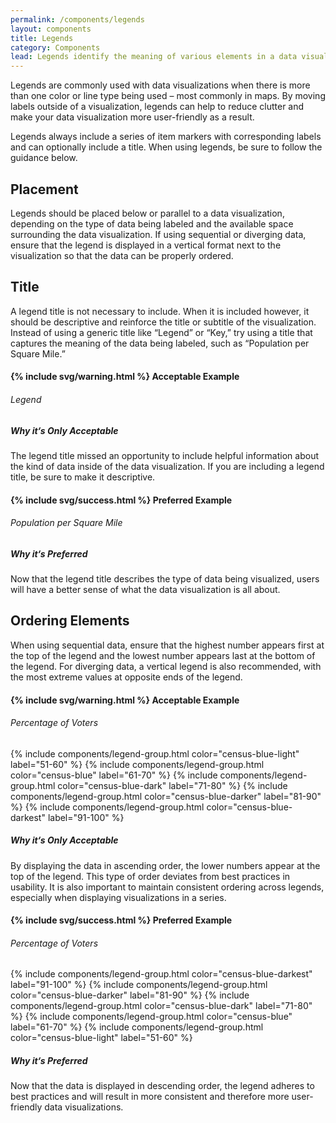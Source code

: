 ```yaml
---
permalink: /components/legends
layout: components
title: Legends
category: Components
lead: Legends identify the meaning of various elements in a data visualization and can be used as an alternative to labeling data directly.
---
```

<p>
  Legends are commonly used with data visualizations when there is more than one color or line type being used – most commonly in maps. By moving labels outside of a visualization, legends can help to reduce clutter and make your data visualization more user-friendly as a result.
</p>
<p>
  Legends always include a series of item markers with corresponding labels and can optionally include a title. When using legends, be sure to follow the guidance below.
</p>
<div id="placement">
  <h2>Placement</h2>
  <p>
    Legends should be placed below or parallel to a data visualization, depending on the type of data being labeled and the available space surrounding the data visualization. If using sequential or diverging data, ensure that the legend is displayed in a vertical format next to the visualization so that the data can be properly ordered.
  </p>
</div>
<div id="placement">
  <h2>Title</h2>
  <p>
    A legend title is not necessary to include. When it is included however, it should be descriptive and reinforce the title or subtitle of the visualization. Instead of using a generic title like “Legend” or “Key,” try using a title that captures the meaning of the data being labeled, such as “Population per Square Mile.”
  </p>
  <div class="component-examples clearfix">
    <div class="usa-chart-card example-side-by-side legend-title-example">
      <h4>{% include svg/warning.html %} Acceptable Example</h4>
      <h6 class="legend-title">Legend</h6>
      <h5 class="usa-color-heading">Why it‘s Only Acceptable</h5>
      <p>
        The legend title missed an opportunity to include helpful information about the kind of data inside of the data visualization. If you are including a legend title, be sure to make it descriptive.
      </p>
    </div>
    <div class="usa-chart-card example-side-by-side legend-title-example">
      <h4>{% include svg/success.html %} Preferred Example</h4>
      <h6 class="legend-title">Population per Square Mile</h6>
      <h5 class="usa-color-heading">Why it‘s Preferred</h5>
      <p>
        Now that the legend title describes the type of data being visualized, users will have a better sense of what the data visualization is all about.
      </p>
    </div>
  </div>
</div>
<div id="order">
  <h2>Ordering Elements</h2>
  <p>
    When using sequential data, ensure that the highest number appears first at the top of the legend and the lowest number appears last at the bottom of the legend. For diverging data, a vertical legend is also recommended, with the most extreme values at opposite ends of the legend.
  </p>
  <div class="component-examples clearfix">
    <div class="usa-chart-card example-side-by-side legend-number-example">
      <h4>{% include svg/warning.html %} Acceptable Example</h4>
      <div class="dvs-legend-numbers">
        <h6 class="legend-title">Percentage of Voters</h6>
        {% include components/legend-group.html color="census-blue-light" label="51-60" %}
        {% include components/legend-group.html color="census-blue" label="61-70" %}
        {% include components/legend-group.html color="census-blue-dark" label="71-80" %}
        {% include components/legend-group.html color="census-blue-darker" label="81-90" %}
        {% include components/legend-group.html color="census-blue-darkest" label="91-100" %}
      </div>
      <h5 class="usa-color-heading">Why it‘s Only Acceptable</h5>
      <p>
        By displaying the data in ascending order, the lower numbers appear at
        the top of the legend. This type of order deviates from best practices
        in usability. It is also important to maintain consistent ordering across
        legends, especially when displaying visualizations in a series.
      </p>
    </div>
    <div class="usa-chart-card example-side-by-side legend-number-example">
      <h4>{% include svg/success.html %} Preferred Example</h4>
      <div class="dvs-legend-numbers">
        <h6 class="legend-title">Percentage of Voters</h6>
        {% include components/legend-group.html color="census-blue-darkest" label="91-100" %}
        {% include components/legend-group.html color="census-blue-darker" label="81-90" %}
        {% include components/legend-group.html color="census-blue-dark" label="71-80" %}
        {% include components/legend-group.html color="census-blue" label="61-70" %}
        {% include components/legend-group.html color="census-blue-light" label="51-60" %}
      </div>
      <h5 class="usa-color-heading">Why it‘s Preferred</h5>
      <p>
        Now that the data is displayed in descending order, the legend adheres
        to best practices and will result in more consistent and therefore more
        user-friendly data visualizations. 
      </p>
    </div>
  </div>
</div>